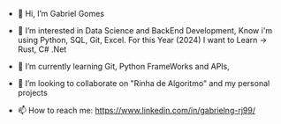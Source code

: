 - 👋 Hi, I’m Gabriel Gomes

- 👀 I’m interested in Data Science and BackEnd Development, 
Know i'm using Python, SQL, Git, Excel.
For this Year (2024) I want to Learn -> Rust, C# .Net

- 🌱 I’m currently learning Git, Python FrameWorks and APIs,
  
- 💞️ I’m looking to collaborate on "Rinha de Algoritmo" and my personal projects
  
- 📫 How to reach me:
https://www.linkedin.com/in/gabrielng-rj99/

<!---
gabrielng-rj99/gabrielng-rj99 is a ✨ special ✨ repository because its `README.md` (this file) appears on your GitHub profile.
You can click the Preview link to take a look at your changes.
--->
